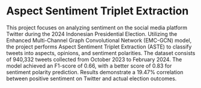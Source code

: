 # Aspect Sentiment Triplet Extraction
 
This project focuses on analyzing sentiment on the social media platform Twitter during the 2024 Indonesian Presidential Election. Utilizing the Enhanced Multi-Channel Graph Convolutional Network (EMC-GCN) model, the project performs Aspect Sentiment Triplet Extraction (ASTE) to classify tweets into aspects, opinions, and sentiment polarities. The dataset consists of 940,332 tweets collected from October 2023 to February 2024. The model achieved an F1-score of 0.66, with a better score of 0.83 for sentiment polarity prediction. Results demonstrate a 19.47% correlation between positive sentiment on Twitter and actual election outcomes.
